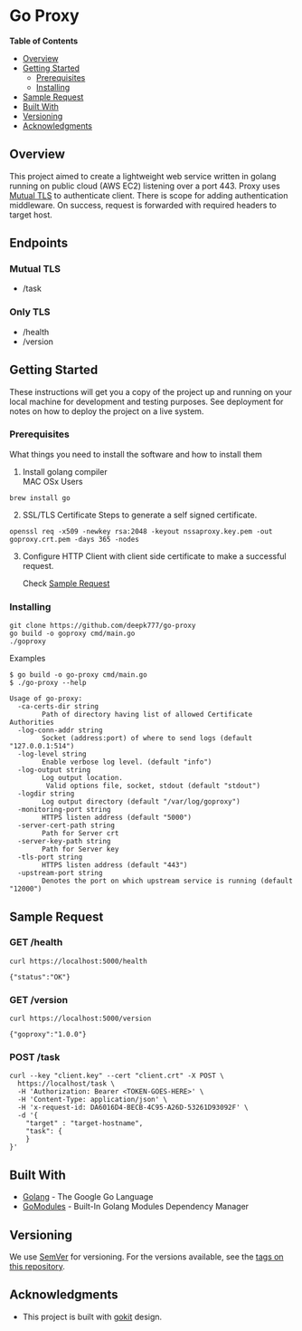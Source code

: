 # Go Proxy


**Table of Contents**

- [Overview](#overview)
- [Getting Started](#getting-started)
  - [Prerequisites](#prerequisites)
  - [Installing](#installing)
- [Sample Request](#sample-request)
- [Built With](#built-with)
- [Versioning](#versioning)
- [Acknowledgments](#acknowledgments)

## Overview 

This project aimed to create a lightweight web service written in golang running on public cloud (AWS EC2) listening over a port 443. Proxy uses [Mutual TLS](http://en.wikipedia.org/wiki/Transport_Layer_Security#Client-authenticated_TLS_handshake) to authenticate client. There is scope for adding authentication middleware. On success, request is forwarded with required headers to target host.

## Endpoints
### Mutual TLS
- /task

### Only TLS
- /health
- /version

## Getting Started

These instructions will get you a copy of the project up and running on your local machine for development and testing purposes. See deployment for notes on how to deploy the project on a live system.

### Prerequisites

What things you need to install the software and how to install them

1) Install golang compiler<br>MAC OSx Users
```
brew install go
```
2) SSL/TLS Certificate
Steps to generate a self signed certificate.
```
openssl req -x509 -newkey rsa:2048 -keyout nssaproxy.key.pem -out goproxy.crt.pem -days 365 -nodes
```
3) Configure HTTP Client with client side certificate to make a successful request.
      
      Check [Sample Request](#sample-request)


### Installing



```
git clone https://github.com/deepk777/go-proxy
go build -o goproxy cmd/main.go
./goproxy
```

Examples
```
$ go build -o go-proxy cmd/main.go
$ ./go-proxy --help

Usage of go-proxy:
  -ca-certs-dir string
        Path of directory having list of allowed Certificate Authorities
  -log-conn-addr string
        Socket (address:port) of where to send logs (default "127.0.0.1:514")
  -log-level string
        Enable verbose log level. (default "info")
  -log-output string
        Log output location. 
         Valid options file, socket, stdout (default "stdout")
  -logdir string
        Log output directory (default "/var/log/goproxy")
  -monitoring-port string
        HTTPS listen address (default "5000")
  -server-cert-path string
        Path for Server crt
  -server-key-path string
        Path for Server key
  -tls-port string
        HTTPS listen address (default "443")
  -upstream-port string
        Denotes the port on which upstream service is running (default "12000")
```


## Sample Request

### GET /health
```
curl https://localhost:5000/health

{"status":"OK"}
```
### GET /version
```
curl https://localhost:5000/version

{"goproxy":"1.0.0"}
```

### POST /task
```
curl --key "client.key" --cert "client.crt" -X POST \
  https://localhost/task \
  -H 'Authorization: Bearer <TOKEN-GOES-HERE>' \
  -H 'Content-Type: application/json' \
  -H 'x-request-id: DA6016D4-BECB-4C95-A26D-53261D93092F' \
  -d '{
    "target" : "target-hostname",
    "task": {
    }
}'
```


## Built With

* [Golang](https://golang.org) - The Google Go Language
* [GoModules](https://github.com/golang/go/wiki/Modules) - Built-In Golang Modules Dependency Manager


## Versioning

We use [SemVer](http://semver.org/) for versioning. For the versions available, see the [tags on this repository](https://github.com/deepk777/go-proxy/tags). 



## Acknowledgments

* This project is built with [gokit](https://gokit.io) design.
